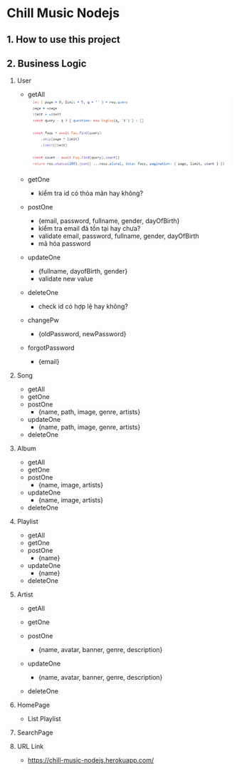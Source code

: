# Chill Music Nodejs

## 1. How to use this project

## 2. Business Logic

1. User

    - getAll
      ![](./img/1.png)
    - getOne
        - kiểm tra id có thỏa mãn hay không?
    - postOne

        - {email, password, fullname, gender, dayOfBirth}
        - kiểm tra email đã tồn tại hay chưa?
        - validate email, password, fullname, gender, dayOfBirth
        - mã hóa password

    - updateOne

        - {fullname, dayofBirth, gender}
        - validate new value

    - deleteOne
        - check id có hợp lệ hay không?
    - changePw

        - {oldPassword, newPassword}

    - forgotPassword
        - {email}

2. Song
    - getAll
    - getOne
    - postOne
        - {name, path, image, genre, artists}
    - updateOne
        - {name, path, image, genre, artists}
    - deleteOne
3. Album
    - getAll
    - getOne
    - postOne
        - {name, image, artists}
    - updateOne
        - {name, image, artists}
    - deleteOne
4. Playlist
    - getAll
    - getOne
    - postOne
        - {name}
    - updateOne
        - {name}
    - deleteOne
5. Artist

    - getAll
    - getOne
    - postOne
        - {name, avatar, banner, genre, description}
    - updateOne

        - {name, avatar, banner, genre, description}

    - deleteOne

6. HomePage
    - List Playlist
7. SearchPage
8. URL Link
    - https://chill-music-nodejs.herokuapp.com/
